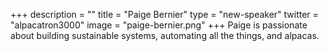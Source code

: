 +++
description = ""
title = "Paige Bernier"
type = "new-speaker"
twitter = "alpacatron3000"
image = "paige-bernier.png"
+++
Paige is passionate about building sustainable systems, automating all the things, and alpacas.
